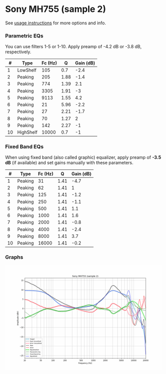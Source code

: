 # Sony MH755 (sample 2)
See [usage instructions](https://github.com/jaakkopasanen/AutoEq#usage) for more options and info.

### Parametric EQs
You can use filters 1-5 or 1-10. Apply preamp of -4.2 dB or -3.8 dB, respectively.

|   # | Type      |   Fc (Hz) |    Q |   Gain (dB) |
|-----|-----------|-----------|------|-------------|
|   1 | LowShelf  |       105 | 0.7  |        -2.4 |
|   2 | Peaking   |       205 | 1.88 |        -1.4 |
|   3 | Peaking   |       774 | 1.39 |         2.1 |
|   4 | Peaking   |      3305 | 1.91 |        -3   |
|   5 | Peaking   |      9113 | 1.55 |         4.2 |
|   6 | Peaking   |        21 | 5.96 |        -2.2 |
|   7 | Peaking   |        27 | 2.21 |        -1.7 |
|   8 | Peaking   |        70 | 1.27 |         2   |
|   9 | Peaking   |       142 | 2.27 |        -1   |
|  10 | HighShelf |     10000 | 0.7  |        -1   |

### Fixed Band EQs
When using fixed band (also called graphic) equalizer, apply preamp of **-3.5 dB** (if available) and set gains manually with these parameters.

|   # | Type    |   Fc (Hz) |    Q |   Gain (dB) |
|-----|---------|-----------|------|-------------|
|   1 | Peaking |        31 | 1.41 |        -4.7 |
|   2 | Peaking |        62 | 1.41 |         1   |
|   3 | Peaking |       125 | 1.41 |        -1.2 |
|   4 | Peaking |       250 | 1.41 |        -1.1 |
|   5 | Peaking |       500 | 1.41 |         1.1 |
|   6 | Peaking |      1000 | 1.41 |         1.6 |
|   7 | Peaking |      2000 | 1.41 |        -0.8 |
|   8 | Peaking |      4000 | 1.41 |        -2.4 |
|   9 | Peaking |      8000 | 1.41 |         3.7 |
|  10 | Peaking |     16000 | 1.41 |        -0.2 |

### Graphs
![](./Sony%20MH755%20(sample%202).png)
